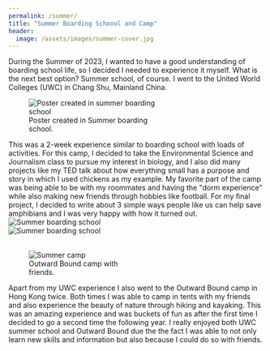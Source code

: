 ```yaml
---
permalink: /summer/
title: "Summer Boarding Schoool and Camp"
header:
  image: /assets/images/summer-cover.jpg
---
```


During the Summer of 2023,  I wanted to have a good understanding of boarding school life, so I decided I needed to experience it myself. What is the next best option? Summer school, of course. I went to the United World Colleges (UWC) in Chang Shu, Mainland China.

<figure style="width: 50%" class="align-right">
  <img src="{{ site.url }}{{ site.baseurl }}/assets/images/summer-poster.jpg" alt="Poster created in summer boarding school">
  <figcaption>Poster created in Summer boarding school.</figcaption>
</figure>
This was a 2-week experience similar to boarding school with loads of activities. For this camp, I decided to take the Environmental Science and Journalism class to pursue my interest in biology, and I also did many projects like my TED talk about how everything small has a purpose and story in which I used chickens as my example. My favorite part of the camp was being able to be with my roommates and having the "dorm experience" while also making new friends through hobbies like football. For my final project, I decided to write about 3 simple ways people like us can help save amphibians and I was very happy with how it turned out.

<div class="row">
  <div class="column" style="width: 50%;">
    <img src="{{ site.url }}{{ site.baseurl }}/assets/images/summer001.jpg" alt="Summer boarding school">
  </div>
  <div class="column" style="width: 50%;">
    <img src="{{ site.url }}{{ site.baseurl }}/assets/images/summer002.jpg" alt="Summer boarding school">
  </div>
</div>
<br />

<figure style="width: 40%" class="align-left">
  <img src="{{ site.url }}{{ site.baseurl }}/assets/images/summer003.jpg" alt="Summer camp">
  <figcaption>Outward Bound camp with friends.</figcaption>
</figure>
Apart from my UWC experience I also went to the Outward Bound camp in Hong Kong twice. Both times I was able to camp in tents with my friends and also experience the beauty of nature through hiking and kayaking. This was an amazing experience and was buckets of fun as after the first time I decided to go a second time the following year.
I really enjoyed both UWC summer school and Outward Bound due the the fact I was able to not only learn new skills and information but also because I could do so with friends.
